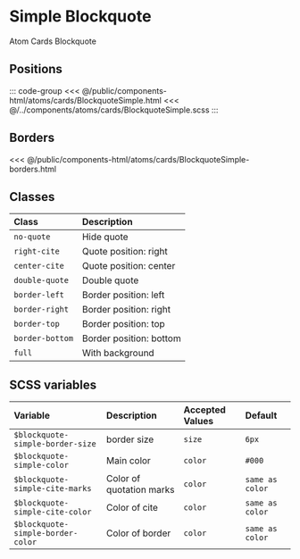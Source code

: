 # Simple Blockquote 
<Badge type="tip">Atom</Badge> <Badge type="info">Cards</Badge> <Badge type="info">Blockquote</Badge>


## Positions

<div class="dev-section">
    <!--@include: ../../public/components-html/atoms/cards/BlockquoteSimple.html -->
</div>

::: code-group
<<< @/public/components-html/atoms/cards/BlockquoteSimple.html
<<< @/../components/atoms/cards/BlockquoteSimple.scss
:::

## Borders

<div class="dev-section">
    <!--@include: ../../public/components-html/atoms/cards/BlockquoteSimple-borders.html -->
</div>

<<< @/public/components-html/atoms/cards/BlockquoteSimple-borders.html

## Classes

| Class           | Description             |
|:----------------|:------------------------|
| `no-quote`      | Hide quote              |
| `right-cite`    | Quote position: right   |
| `center-cite`   | Quote position: center  |
| `double-quote`  | Double quote            |
| `border-left`   | Border position: left   |
| `border-right`  | Border position: right  |
| `border-top`    | Border position: top    |
| `border-bottom` | Border position: bottom |
| `full`          | With background         |

## SCSS variables

| Variable                          | Description              | Accepted Values | Default         |
|:----------------------------------|:-------------------------|:----------------|:----------------|
| `$blockquote-simple-border-size`  | border size              | `size`          | `6px`           |
| `$blockquote-simple-color`        | Main color               | `color`         | `#000`          |
| `$blockquote-simple-cite-marks`   | Color of quotation marks | `color`         | `same as color` |
| `$blockquote-simple-cite-color`   | Color of cite            | `color`         | `same as color` |
| `$blockquote-simple-border-color` | Color of border          | `color`         | `same as color` |

<style lang="scss">
@import "../../theme.scss";

$blockquote-simple-color: $primary-color;
$blockquote-simple-cite-color: $secondary-color;

@import "components/atoms/cards/BlockquoteSimple.scss";
</style>
